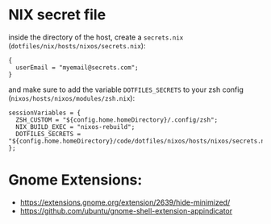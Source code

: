 # NIX secret file
inside the directory of the host, create a `secrets.nix` (`dotfiles/nix/hosts/nixos/secrets.nix`):
```
{
  userEmail = "myemail@secrets.com";
}
```

and make sure to add the variable `DOTFILES_SECRETS` to your zsh config (`nixos/hosts/nixos/modules/zsh.nix`):
```
sessionVariables = {
  ZSH_CUSTOM = "${config.home.homeDirectory}/.config/zsh";
  NIX_BUILD_EXEC = "nixos-rebuild";
  DOTFILES_SECRETS = "${config.home.homeDirectory}/code/dotfiles/nixos/hosts/nixos/secrets.nix";
};
```

# Gnome Extensions:
* https://extensions.gnome.org/extension/2639/hide-minimized/
* https://github.com/ubuntu/gnome-shell-extension-appindicator
